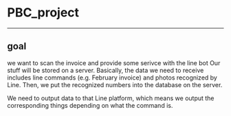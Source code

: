 # PBC_project
---
## goal 
we want to scan the invoice and provide some serivce with the line bot 
Our stuff will be stored on a server. Basically, the data we need to receive includes line commands (e.g. February invoice) and photos recognized by Line. Then, we put the recognized numbers into the database on the server.

We need to output data to that Line platform, which means we output the corresponding things depending on what the command is.